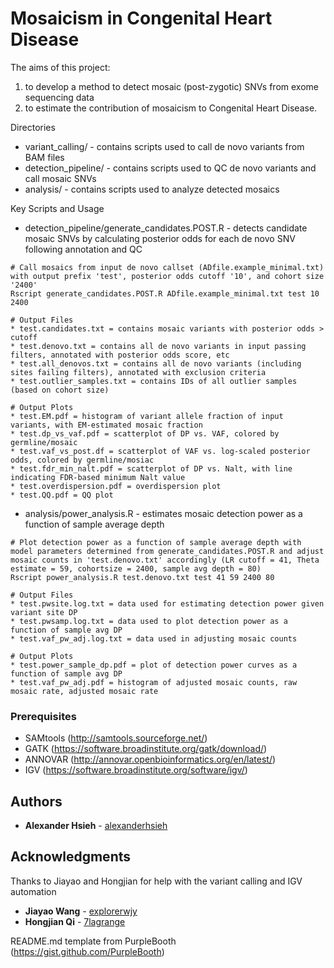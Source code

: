 # Mosaicism in Congenital Heart Disease

The aims of this project:
1. to develop a method to detect mosaic (post-zygotic) SNVs from exome sequencing data 
2. to estimate the contribution of mosaicism to Congenital Heart Disease.  

Directories
* variant_calling/ - contains scripts used to call de novo variants from BAM files
* detection_pipeline/ - contains scripts used to QC de novo variants and call mosaic SNVs
* analysis/ - contains scripts used to analyze detected mosaics

Key Scripts and Usage
* detection_pipeline/generate_candidates.POST.R - detects candidate mosaic SNVs by calculating posterior odds for each de novo SNV following annotation and QC
```
# Call mosaics from input de novo callset (ADfile.example_minimal.txt) with output prefix 'test', posterior odds cutoff '10', and cohort size '2400'
Rscript generate_candidates.POST.R ADfile.example_minimal.txt test 10 2400

# Output Files
* test.candidates.txt = contains mosaic variants with posterior odds > cutoff
* test.denovo.txt = contains all de novo variants in input passing filters, annotated with posterior odds score, etc
* test.all_denovos.txt = contains all de novo variants (including sites failing filters), annotated with exclusion criteria
* test.outlier_samples.txt = contains IDs of all outlier samples (based on cohort size)

# Output Plots
* test.EM.pdf = histogram of variant allele fraction of input variants, with EM-estimated mosaic fraction
* test.dp_vs_vaf.pdf = scatterplot of DP vs. VAF, colored by germline/mosaic
* test.vaf_vs_post.df = scatterplot of VAF vs. log-scaled posterior odds, colored by germline/mosiac
* test.fdr_min_nalt.pdf = scatterplot of DP vs. Nalt, with line indicating FDR-based minimum Nalt value
* test.overdispersion.pdf = overdispersion plot
* test.QQ.pdf = QQ plot
```
* analysis/power_analysis.R - estimates mosaic detection power as a function of sample average depth
```
# Plot detection power as a function of sample average depth with model parameters determined from generate_candidates.POST.R and adjust mosaic counts in 'test.denovo.txt' accordingly (LR cutoff = 41, Theta estimate = 59, cohortsize = 2400, sample avg depth = 80)
Rscript power_analysis.R test.denovo.txt test 41 59 2400 80

# Output Files
* test.pwsite.log.txt = data used for estimating detection power given variant site DP
* test.pwsamp.log.txt = data used to plot detection power as a function of sample avg DP
* test.vaf_pw_adj.log.txt = data used in adjusting mosaic counts

# Output Plots
* test.power_sample_dp.pdf = plot of detection power curves as a function of sample avg DP
* test.vaf_pw_adj.pdf = histogram of adjusted mosaic counts, raw mosaic rate, adjusted mosaic rate
```


### Prerequisites

- SAMtools (http://samtools.sourceforge.net/)
- GATK (https://software.broadinstitute.org/gatk/download/)
- ANNOVAR (http://annovar.openbioinformatics.org/en/latest/)
- IGV (https://software.broadinstitute.org/software/igv/)

## Authors

* **Alexander Hsieh** - [alexanderhsieh](https://github.com/alexanderhsieh)

## Acknowledgments

Thanks to Jiayao and Hongjian for help with the variant calling and IGV automation
* **Jiayao Wang** - [explorerwjy](https://github.com/explorerwjy)
* **Hongjian Qi** - [7lagrange](https://github.com/7lagrange)

README.md template from PurpleBooth (https://gist.github.com/PurpleBooth)
